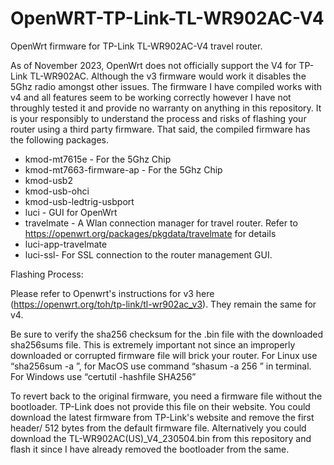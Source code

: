 # OpenWRT-TP-Link-TL-WR902AC-V4
OpenWrt firmware for TP-Link TL-WR902AC-V4 travel router. 

As of November 2023, OpenWrt does not officially support the V4 for TP-Link TL-WR902AC. Although the v3 firmware would work it disables the 5Ghz radio amongst other issues. The firmware I have compiled works with v4 and all features seem to be working correctly however I have not throughly tested it and provide no warranty on anything in this repository. It is your responsibly to understand the process and risks of flashing your router using a third party firmware. That said, the compiled firmware has the following packages. 
* kmod-mt7615e - For the 5Ghz Chip
* kmod-mt7663-firmware-ap - For the 5Ghz Chip
* kmod-usb2 
* kmod-usb-ohci
* kmod-usb-ledtrig-usbport
* luci - GUI for OpenWrt
* travelmate - A Wlan connection manager for travel router. Refer to https://openwrt.org/packages/pkgdata/travelmate for details
* luci-app-travelmate 
* luci-ssl- For SSL connection to the router management GUI. 

Flashing Process:

Please refer to Openwrt's instructions for v3 here (https://openwrt.org/toh/tp-link/tl-wr902ac_v3). They remain the same for v4. 

Be sure to verify the sha256 checksum for the .bin file with the downloaded sha256sums file. This is extremely important not since an improperly downloaded or corrupted firmware file will brick your router. For Linux use “sha256sum -a <filepath>”, for MacOS use command “shasum -a 256 <filepath>” in terminal. For Windows use “certutil -hashfile <path> SHA256” 

To revert back to the original firmware, you need a firmware file without the bootloader. TP-Link does not provide this file on their website. You could download the latest firmware from TP-Link's website and remove the first header/ 512 bytes from the default firmware file. Alternatively you could download the TL-WR902AC(US)_V4_230504.bin from this repository and flash it since I have already removed the bootloader from the same.  
